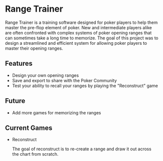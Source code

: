 # Range Trainer

Range Trainer is a training software designed for poker players to help them master the pre-flop element of poker. New and intermediate players alike are often confronted with complex systems of poker opening ranges that can sometimes take a long time to memorize. The goal of this project was to design a streamlined and efficient system for allowing poker players to master their opening ranges.

<h2>Features</h2>
<ul>
  <li>Design your own opening ranges</li>
  <li>Save and export to share with the Poker Community</li>
  <li>Test your ability to recall your ranges by playing the "Reconstruct" game</li>
</ul>

<h2>Future</h2>
<ul>
  <li>Add more games for memorizing the ranges</li>
</ul>

<h2>Current Games</h2>
<ul>
  <li>Reconstruct </br>
  <p>The goal of reconstruct is to re-create a range and draw it out across the chart from scratch.</p></li> 
  
</ul>
